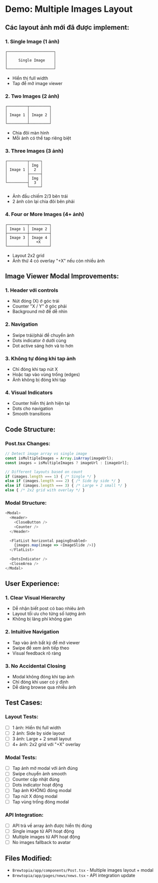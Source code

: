 # Demo: Multiple Images Layout

## Các layout ảnh mới đã được implement:

### 1. **Single Image (1 ảnh)**
```
┌─────────────────────┐
│                     │
│     Single Image    │
│                     │
└─────────────────────┘
```
- Hiển thị full width
- Tap để mở image viewer

### 2. **Two Images (2 ảnh)**
```
┌─────────┬─────────┐
│         │         │
│ Image 1 │ Image 2 │
│         │         │
└─────────┴─────────┘
```
- Chia đôi màn hình
- Mỗi ảnh có thể tap riêng biệt

### 3. **Three Images (3 ảnh)**
```
┌─────────┬─────┐
│         │ Img │
│ Image 1 │  2  │
│         ├─────┤
│         │ Img │
└─────────┤  3  │
          └─────┘
```
- Ảnh đầu chiếm 2/3 bên trái
- 2 ảnh còn lại chia đôi bên phải

### 4. **Four or More Images (4+ ảnh)**
```
┌─────────┬─────────┐
│ Image 1 │ Image 2 │
├─────────┼─────────┤
│ Image 3 │ Image 4 │
│         │   +X    │
└─────────┴─────────┘
```
- Layout 2x2 grid
- Ảnh thứ 4 có overlay "+X" nếu còn nhiều ảnh

## Image Viewer Modal Improvements:

### 1. **Header với controls**
- Nút đóng (X) ở góc trái
- Counter "X / Y" ở góc phải
- Background mờ để dễ nhìn

### 2. **Navigation**
- Swipe trái/phải để chuyển ảnh
- Dots indicator ở dưới cùng
- Dot active sáng hơn và to hơn

### 3. **Không tự đóng khi tap ảnh**
- Chỉ đóng khi tap nút X
- Hoặc tap vào vùng trống (edges)
- Ảnh không bị đóng khi tap

### 4. **Visual Indicators**
- Counter hiển thị ảnh hiện tại
- Dots cho navigation
- Smooth transitions

## Code Structure:

### Post.tsx Changes:
```typescript
// Detect image array vs single image
const isMultipleImages = Array.isArray(imageUrl);
const images = isMultipleImages ? imageUrl : [imageUrl];

// Different layouts based on count
if (images.length === 1) { /* Single */ }
else if (images.length === 2) { /* Side by side */ }
else if (images.length === 3) { /* Large + 2 small */ }
else { /* 2x2 grid with overlay */ }
```

### Modal Structure:
```typescript
<Modal>
  <Header>
    <CloseButton />
    <Counter />
  </Header>
  
  <FlatList horizontal pagingEnabled>
    {images.map(image => <ImageSlide />)}
  </FlatList>
  
  <DotsIndicator />
  <CloseArea />
</Modal>
```

## User Experience:

### 1. **Clear Visual Hierarchy**
- Dễ nhận biết post có bao nhiêu ảnh
- Layout tối ưu cho từng số lượng ảnh
- Không bị lãng phí không gian

### 2. **Intuitive Navigation**
- Tap vào ảnh bất kỳ để mở viewer
- Swipe để xem ảnh tiếp theo
- Visual feedback rõ ràng

### 3. **No Accidental Closing**
- Modal không đóng khi tap ảnh
- Chỉ đóng khi user có ý định
- Dễ dàng browse qua nhiều ảnh

## Test Cases:

### Layout Tests:
- [ ] 1 ảnh: Hiển thị full width
- [ ] 2 ảnh: Side by side layout
- [ ] 3 ảnh: Large + 2 small layout  
- [ ] 4+ ảnh: 2x2 grid với "+X" overlay

### Modal Tests:
- [ ] Tap ảnh mở modal với ảnh đúng
- [ ] Swipe chuyển ảnh smooth
- [ ] Counter cập nhật đúng
- [ ] Dots indicator hoạt động
- [ ] Tap ảnh KHÔNG đóng modal
- [ ] Tap nút X đóng modal
- [ ] Tap vùng trống đóng modal

### API Integration:
- [ ] API trả về array ảnh được hiển thị đúng
- [ ] Single image từ API hoạt động
- [ ] Multiple images từ API hoạt động
- [ ] No images fallback to avatar

## Files Modified:
- `Brewtopia/app/components/Post.tsx` - Multiple images layout + modal
- `Brewtopia/app/pages/news/news.tsx` - API integration update

